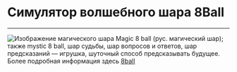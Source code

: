 # Симулятор волшебного шара 8Ball
---
![Изображение магического шара](https://upload.wikimedia.org/wikipedia/commons/thumb/e/eb/Magic_eight_ball.png/220px-Magic_eight_ball.png)
Magic 8 ball (рус. магический шар); также mystic 8 ball, шар судьбы, шар вопросов и ответов, шар предсказаний — игрушка, шуточный способ предсказывать будущее. 
Более подробная информация здесь [8ball](https://ru.wikipedia.org/wiki/Magic_8_ball)
